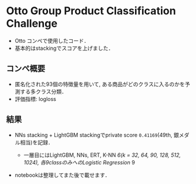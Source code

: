 # Otto Group Product Classification Challenge

- Otto コンペで使用したコード．
- 基本的はstackingでスコアを上げました．

## コンペ概要

- 匿名化された93個の特徴量を用いて, ある商品がどのクラスに入るのかを予測する多クラス分類．
- 評価指標: logloss

## 結果

- NNs stacking + LightGBM stackingでprivate score `0.41169`(49th, 銀メダル相当)を記録．

  - 一層目にはLightGBM, NNs, ERT, K-NN _6(k = 32, 64, 90, 128, 512, 1024), 各9classのみへのLogistic Regression_ 9

- notebookは整理してまた後で載せます．
